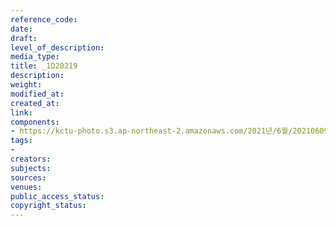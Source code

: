 ```yaml
---
reference_code: 
date: 
draft: 
level_of_description: 
media_type: 
title: _1D20219
description: 
weight: 
modified_at: 
created_at: 
link: 
components:
- https://kctu-photo.s3.ap-northeast-2.amazonaws.com/2021년/6월/20210609_산재사망+노동자+추모분향소+및+농성장+설치/_1D20219.jpg
tags:
- 
creators: 
subjects: 
sources: 
venues: 
public_access_status: 
copyright_status: 
---
```

